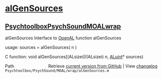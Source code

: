 # [alGenSources](alGenSources)
## [Psychtoolbox](Psychtoolbox)[PsychSound](PsychSound)[MOAL](MOAL)[wrap](wrap)

alGenSources  Interface to [OpenAL](OpenAL) function alGenSources  
  
usage:  sources = alGenSources( n )  
  
C function:  void alGenSources[(ALsizei]((ALsizei) n, [ALuint](ALuint)\* sources)  




<div class="code_header" style="text-align:right;">
  <span style="float:left;">Path&nbsp;&nbsp;</span> <span class="counter">Retrieve <a href=
  "https://raw.github.com/Psychtoolbox-3/Psychtoolbox-3/beta/Psychtoolbox/PsychSound/MOAL/wrap/alGenSources.m">current version from GitHub</a> | View <a href=
  "https://github.com/Psychtoolbox-3/Psychtoolbox-3/commits/beta/Psychtoolbox/PsychSound/MOAL/wrap/alGenSources.m">changelog</a></span>
</div>
<div class="code">
  <code>Psychtoolbox/PsychSound/MOAL/wrap/alGenSources.m</code>
</div>

